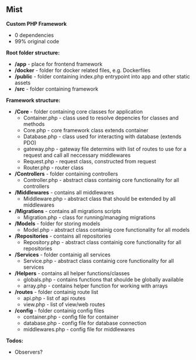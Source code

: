 ## Mist

**Custom PHP Framework**
- 0 dependencies
- 99% original code

**Root folder structure:**
- **/app** - place for frontend framework
- **/docker** - folder for docker related files, e.g. Dockerfiles
- **/public** - folder containing index.php entrypoint into app and other static assets
- **/src** - folder containing framework

**Framework structure:**
- **/Core** - folder containing core classes for application
	- Container.php - class used to resolve depencies for classes and methods
	- Core.php - core framework class extends container
	- Database.php - class used for interacting with database (extends PDO)
	- gateway.php - gateway file determins with list of routes to use for a request and call all neccessary middlewares
	- Request.php - request class, constructed from request
	- Router.php - router class
- **/Controllers** - folder containing controllers
   - Controller.php - abstract class containig core functionality for all controllers
- **/Middlewares** - contains all middlewares
	- Middleware.php - abstract class that should be extended by all middlewares
- **/Migrations** - contains all migrations scripts
	- Migration.php - class for running/managing migrations
- **/Models** - folder for storing models
	- Model.php - abstract class containig core functionality for all models
- **/Repositories** - contains all repositories
	- Repository.php - abstract class containig core functionality for all repositories
- **/Services** - folder containig all services
	- Service.php - abstract class containig core functionality for all services
- **/Helpers** - contains all helper functions/classes
	- globals.php - contains functions that shoulde be globally available
	- array.php - contains helper function for working with arrays
- **/routes** - folder containig route list
	- api.php - list of api routes
	- view.php - list of view/web routes
- **/config** - folder containig config files
	- container.php - config file for container
	- database.php - config file for database connection
	- middlewares.php - config file for middlewares

**Todos:**
 - Observers?

